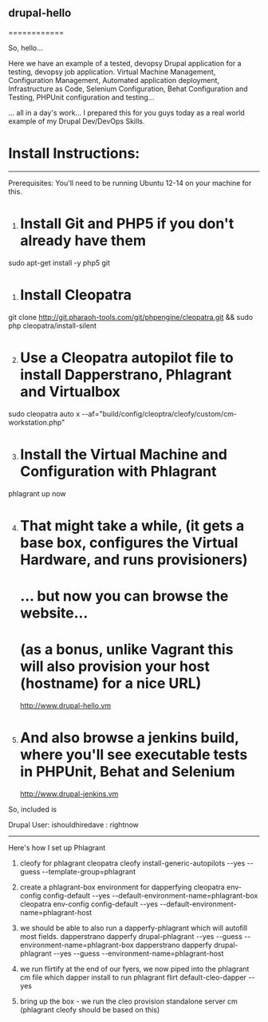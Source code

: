 ## drupal-hello
============

So, hello...

Here we have an example of a tested, devopsy Drupal application for a testing, devopsy job application.
Virtual Machine Management, Configuration Management, Automated application deployment, Infrastructure as Code,
Selenium Configuration, Behat Configuration and Testing, PHPUnit configuration and testing...

... all in a day's work... I prepared this for you guys today as a real world example of my Drupal Dev/DevOps
Skills.


# Install Instructions:
------------

Prerequisites: You'll need to be running Ubuntu 12-14 on your machine for this.

1) # Install Git and PHP5 if you don't already have them
sudo apt-get install -y php5 git

1) # Install Cleopatra
git clone http://git.pharaoh-tools.com/git/phpengine/cleopatra.git && sudo php cleopatra/install-silent

2) # Use a Cleopatra autopilot file to install Dapperstrano, Phlagrant and Virtualbox
sudo cleopatra auto x --af="build/config/cleoptra/cleofy/custom/cm-workstation.php"

3) # Install the Virtual Machine and Configuration with Phlagrant
phlagrant up now

4) # That might take a while, (it gets a base box, configures the Virtual Hardware, and runs provisioners)
   # ... but now you can browse the website...
   # (as a bonus, unlike Vagrant this will also provision your host (hostname) for a nice URL)
   http://www.drupal-hello.vm

5) # And also browse a jenkins build, where you'll see executable tests in PHPUnit, Behat and Selenium
   http://www.drupal-jenkins.vm



So, included is

Drupal User:
ishouldhiredave : rightnow





----------------

Here's how I set up Phlagrant

1) cleofy for phlagrant
   cleopatra cleofy install-generic-autopilots --yes --guess --template-group=phlagrant

2) create a phlagrant-box environment for dapperfying
   cleopatra env-config config-default --yes --default-environment-name=phlagrant-box
   cleopatra env-config config-default --yes --default-environment-name=phlagrant-host

3) we should be able to also run a dapperfy-phlagrant which will autofill most fields.
   dapperstrano dapperfy drupal-phlagrant --yes --guess --environment-name=phlagrant-box
   dapperstrano dapperfy drupal-phlagrant --yes --guess --environment-name=phlagrant-host

4) we run flirtify at the end of our fyers, we now piped into the phlagrant cm file which dapper install to run
   phlagrant flirt default-cleo-dapper --yes

5) bring up the box - we run the cleo provision standalone server cm (phlagrant cleofy should be based on this)